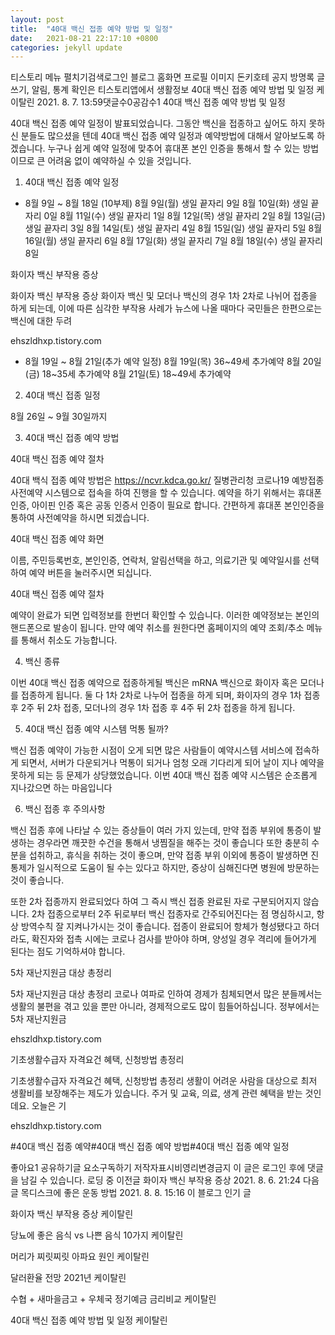 ```yaml
---
layout: post
title:  "40대 백신 접종 예약 방법 및 일정"
date:   2021-08-21 22:17:10 +0800
categories: jekyll update
---
```

티스토리 메뉴 펼치기검색로그인
블로그 홈화면
프로필 이미지
돈키호테
공지
방명록
글쓰기, 알림, 통계 확인은 티스토리앱에서
생활정보
40대 백신 접종 예약 방법 및 일정
케이탈린
2021. 8. 7. 13:59댓글수0공감수1
40대 백신 접종 예약 방법 및 일정
 


 

40대 백신 접종 예약 일정이 발표되었습니다. 그동안 백신을 접종하고 싶어도 하지 못하신 분들도 많으셨을 텐데 40대 백신 접종 예약 일정과 예약방법에 대해서 알아보도록 하겠습니다. 누구나 쉽게 예약 일정에 맞추어 휴대폰 본인 인증을 통해서 할 수 있는 방법이므로 큰 어려움 없이 예약하실 수 있을 것입니다.

 

 

1. 40대 백신 접종 예약 일정
 

- 8월 9일 ~ 8월 18일 (10부제)
8월 9일(월) 	생일 끝자리 9일
8월 10일(화) 	생일 끝자리 0일
8월 11일(수) 	생일 끝자리 1일
8월 12일(목)	생일 끝자리 2일
8월 13일(금)	생일 끝자리 3일
8월 14일(토)	생일 끝자리 4일
8월 15일(일) 	생일 끝자리 5일
8월 16일(월)	생일 끝자리 6일
8월 17일(화)	생일 끝자리 7일
8월 18일(수) 	생일 끝자리 8일
 

 
화이자 백신 부작용 증상

화이자 백신 부작용 증상 화이자 백신 및 모더나 백신의 경우 1차 2차로 나뉘어 접종을 하게 되는데, 이에 따른 심각한 부작용 사례가 뉴스에 나올 때마다 국민들은 한편으로는 백신에 대한 두려

ehszldhxp.tistory.com
 

- 8월 19일 ~ 8월 21일(추가 예약 일정)
8월 19일(목)	36~49세 추가예약
8월 20일(금)	18~35세 추가예약
8월 21일(토)	18~49세 추가예약
 




 
2. 40대 백신 접종 일정
 

8월 26일 ~ 9월 30일까지

 

 




 

3. 40대 백신 접종 예약 방법
 

 


40대 백신 접종 예약 절차
 

40대 백식 접종 예약 방법은 https://ncvr.kdca.go.kr/ 질병관리청 코로나19 예방접종 사전예약 시스템으로 접속을 하여 진행을 할 수 있습니다. 예약을 하기 위해서는 휴대폰 인증, 아이핀 인증 혹은 공동 인증서 인증이 필요로 합니다. 간편하게 휴대폰 본인인증을 통하여 사전예약을 하시면 되겠습니다. 

 


40대 백신 접종 예약 화면
 

이름, 주민등록번호, 본인인증, 연락처, 알림선택을 하고, 의료기관 및 예약일시를 선택하여 예약 버튼을 눌러주시면 되십니다. 

 


40대 백신 접종 예약 절차
 

예약이 완료가 되면 입력정보를 한번더 확인할 수 있습니다. 이러한 예약정보는 본인의 핸드폰으로 발송이 됩니다. 만약 예약 취소를 원한다면 홈페이지의 예약 조회/추소 메뉴를 통해서 취소도 가능합니다.

 

4. 백신 종류
 

이번 40대 백신 접종 예약으로 접종하게될 백신은 mRNA 백신으로 화이자 혹은 모더나를 접종하게 됩니다. 둘 다 1차 2차로 나누어 접종을 하게 되며, 화이자의 경우 1차 접종 후 2주 뒤 2차 접종, 모더나의 경우 1차 접종 후 4주 뒤 2차 접종을 하게 됩니다.

 



 

5. 40대 백신 접종 예약 시스템 먹통 될까?
 

백신 접종 예약이 가능한 시점이 오게 되면 많은 사람들이 예약시스템 서비스에 접속하게 되면서, 서버가 다운되거나 먹통이 되거나 엄청 오래 기다리게 되어 날이 지나 예약을 못하게 되는 등 문제가 상당했었습니다. 이번 40대 백신 접종 예약 시스템은 순조롭게 지나갔으면 하는 마음입니다 

 


 

6. 백신 접종 후 주의사항
 

백신 접종 후에 나타날 수 있는 증상들이 여러 가지 있는데, 만약 접종 부위에 통증이 발생하는 경우라면 깨끗한 수건을 통해서 냉찜질을 해주는 것이 좋습니다 또한 충분히 수분을 섭취하고, 휴식을 취하는 것이 좋으며, 만약 접종 부위 이외에 통증이 발생하면 진통제가 일시적으로 도움이 될 수는 있다고 하지만, 증상이 심해진다면 병원에 방문하는 것이 좋습니다.

 

 

또한 2차 접종까지 완료되었다 하여 그 즉시 백신 접종 완료된 자로 구분되어지지 않습니다. 2차 접종으로부터 2주 뒤로부터 백신 접종자로 간주되어진다는 점 명심하시고, 항상 방역수칙 잘 지켜나가시는 것이 좋습니다. 접종이 완료되어 항체가 형성됐다고 하더라도, 확진자와 접촉 시에는 코로나 검사를 받아야 하며, 양성일 경우 격리에 들어가게 된다는 점도 기억하셔야 합니다.

 

 

 
5차 재난지원금 대상 총정리

5차 재난지원금 대상 총정리 코로나 여파로 인하여 경제가 침체되면서 많은 분들께서는 생활의 불편을 겪고 있을 뿐만 아니라, 경제적으로도 많이 힘들어하십니다. 정부에서는 5차 재난지원금

ehszldhxp.tistory.com
 

 
기초생활수급자 자격요건 혜택, 신청방법 총정리

기초생활수급자 자격요건 혜택, 신청방법 총정리 생활이 어려운 사람을 대상으로 최저 생활비를 보장해주는 제도가 있습니다. 주거 및 교육, 의료, 생계 관련 혜택을 받는 것인데요. 오늘은 기

ehszldhxp.tistory.com
 

#40대 백신 접종 예약#40대 백신 접종 예약 방법#40대 백신 접종 예약 일정

좋아요1
공유하기글 요소구독하기
저작자표시비영리변경금지
이 글은 로그인 후에 댓글을 남길 수 있습니다.
로딩 중
이전글
화이자 백신 부작용 증상
2021. 8. 6. 21:24
다음글
목디스크에 좋은 운동 방법
2021. 8. 8. 15:16
이 블로그 인기 글

화이자 백신 부작용 증상
케이탈린

당뇨에 좋은 음식 vs 나쁜 음식 10가지
케이탈린

머리가 찌릿찌릿 아파요 원인
케이탈린

달러환율 전망 2021년
케이탈린

수협 + 새마을금고 + 우체국 정기예금 금리비교
케이탈린

40대 백신 접종 예약 방법 및 일정
케이탈린